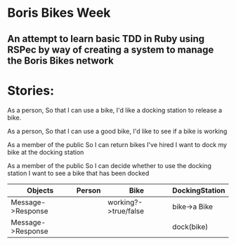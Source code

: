 # Boris Bikes Week

## An attempt to learn basic TDD in Ruby using RSPec by way of creating a system to manage the Boris Bikes network

Stories:
===

As a person,
So that I can use a bike,
I'd like a docking station to release a bike.

As a person,
So that I can use a good bike,
I'd like to see if a bike is working

As a member of the public
So I can return bikes I've hired
I want to dock my bike at the docking station

As a member of the public
So I can decide whether to use the docking station
I want to see a bike that has been docked


Objects  | Person | Bike | DockingStation
------------- | ------------- | -------------- | -------------- |
Message->Response |    | working?->true/false | bike->a Bike
Message->Response |   |   | dock(bike)
